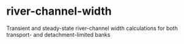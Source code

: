 # river-channel-width
Transient and steady-state river-channel width calculations for both transport- and detachment-limited banks
